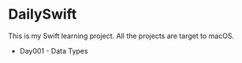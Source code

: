 # DailySwift
This is my Swift learning project. All the projects are target to macOS.

* Day001 - Data Types

